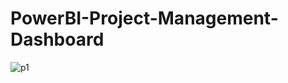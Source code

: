 # PowerBI-Project-Management-Dashboard

![p1](https://github.com/Harikrishnan-Nair/PowerBI-Project-Management-Dashboard/assets/95662379/a3523de4-6348-46c7-aea6-e60c5155ac10)
